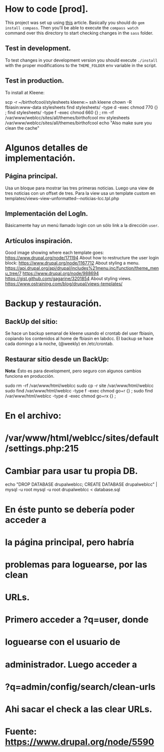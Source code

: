 # How to code [prod].
This project was set up using
[this](http://thesassway.com/beginner/getting-started-with-sass-and-compass)
article. Basically you should do `gem
install compass`. Then you'll be able to
execute the `compass watch` command over this
directory to start checking changes in the
`sass` folder.

## Test in development.
To test changes in your
development version you should execute
`./install` with the proper modifications to
the `THEME_FOLDER` env variable in the
script.

## Test in production.
To install at Kleene:

  scp -r ~/birthofcool/stylesheets kleene:~
  ssh kleene
  chown -R fbiasin:www-data stylesheets
  find stylesheets/ -type d -exec chmod 770 {} \;
  find stylesheets/ -type f -exec chmod 660 {} \;
  rm -rf /var/www/weblcc/sites/all/themes/birthofcool
  mv stylesheets /var/www/weblcc/sites/all/themes/birthofcool
  echo "Also make sure you clean the cache"

# Algunos detalles de implementación.

## Página principal.
  Usa un bloque para mostrar las tres
primeras noticias. Luego una view de
tres noticias con un offset de tres.
Para la view usa un template custom en
templates/views-view-unformatted--noticias-lcc.tpl.php

## Implementación del LogIn.
  Básicamente hay un menú llamado login con
un sólo link a la dirección `user`.

## Artículos inspiración.
Good image showing where each template goes:
https://www.drupal.org/node/171194
About how to restructure the user login block:
https://www.drupal.org/node/1167712
About styling a menu.
https://api.drupal.org/api/drupal/includes%21menu.inc/function/theme_menu_tree/7
https://www.drupal.org/node/988694
https://gist.github.com/gagarine/3201854
About styling views.
https://www.ostraining.com/blog/drupal/views-templates/

# Backup y restauración.

## BackUp del sitio:
  Se hace un backup semanal de kleene usando
el crontab del user fbiasin, copiando los
contenidos al home de fbiasin en labdcc.
  El backup se hace cada domingo a la noche,
(@weekly) en /etc/crontab.

## Restaurar sitio desde un BackUp:
**Nota**: Ésto es para development, pero
seguro con algunos cambios funciona en
producción.

  sudo rm -rf /var/www/html/weblcc
  sudo cp -r site /var/www/html/weblcc
  sudo find /var/www/html/weblcc -type f -exec chmod go+r {} \;
  sudo find /var/www/html/weblcc -type d -exec chmod go+rx {} \;
  # En el archivo:
  # /var/www/html/weblcc/sites/default/settings.php:215
  # Cambiar para usar tu propia DB.
  echo "DROP DATABASE drupalweblcc; CREATE DATABASE drupalweblcc" | mysql -u root
  mysql -u root drupalweblcc < database.sql
  # En éste punto se debería poder acceder a
  # la página principal, pero habría
  # problemas para loguearse, por las clean
  # URLs.
  # Primero acceder a ?q=user, donde
  # loguearse con el usuario de
  # administrador. Luego acceder a
  # ?q=admin/config/search/clean-urls
  # Ahi sacar el check a las clear URLs.
  # Fuente: https://www.drupal.org/node/5590